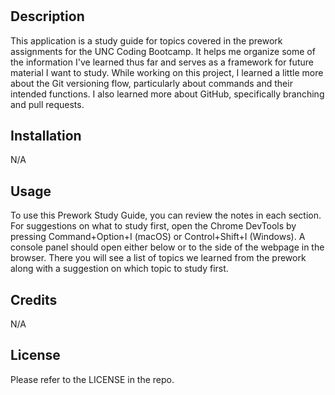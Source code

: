 # <UNC Chapel Hill Coding Bootcamp Prework Study Guide>

## Description

This application is a study guide for topics covered in the prework assignments for the UNC Coding Bootcamp. It helps me organize some of the information I've learned thus far and serves as a framework for future material I want to study. While working on this project, I learned a little more about the Git versioning flow, particularly about commands and their intended functions. I also learned more about GitHub, specifically branching and pull requests. 

## Installation

N/A

## Usage

To use this Prework Study Guide, you can review the notes in each section. For suggestions on what to study first, open the Chrome DevTools by pressing Command+Option+I (macOS) or Control+Shift+I (Windows). A console panel should open either below or to the side of the webpage in the browser. There you will see a list of topics we learned from the prework along with a suggestion on which topic to study first.

## Credits

N/A

## License

Please refer to the LICENSE in the repo.